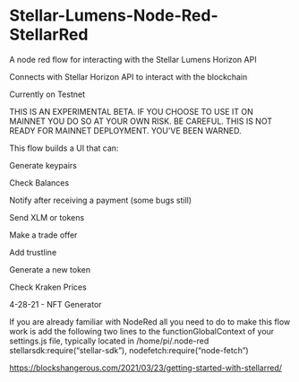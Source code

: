 # Stellar-Lumens-Node-Red-StellarRed
A node red flow for interacting with the Stellar Lumens Horizon API

Connects with Stellar Horizon API to interact with the blockchain

Currently on Testnet



THIS IS AN EXPERIMENTAL BETA. IF YOU CHOOSE TO USE IT ON MAINNET YOU DO SO AT YOUR OWN RISK. BE CAREFUL. THIS IS NOT READY FOR MAINNET DEPLOYMENT. YOU'VE BEEN WARNED.



This flow builds a UI that can:

Generate keypairs

Check Balances

Notify after receiving a payment (some bugs still)

Send XLM or tokens

Make a trade offer

Add trustline

Generate a new token

Check Kraken Prices

4-28-21 - NFT Generator

If you are already familiar with NodeRed all you need to do to make this flow work is add the following two lines to the functionGlobalContext of your settings.js file, typically located in /home/pi/.node-red stellarsdk:require(“stellar-sdk”), nodefetch:require(“node-fetch”)

https://blockshangerous.com/2021/03/23/getting-started-with-stellarred/
